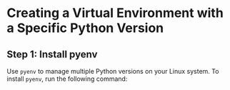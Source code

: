 # Creating a Virtual Environment with a Specific Python Version

## Step 1: Install pyenv

Use `pyenv` to manage multiple Python versions on your Linux system. To install `pyenv`, run the following command:
